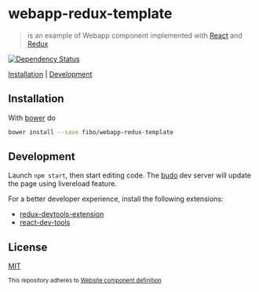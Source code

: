 # webapp-redux-template

> is an example of Webapp component implemented with [React] and [Redux]

[![Dependency Status](https://david-dm.org/fibo/webapp-redux-template.svg)](https://david-dm.org/fibo/webapp-redux-template)

[Installation](#installation) |
[Development](#development)

## Installation

With [bower] do

```bash
bower install --save fibo/webapp-redux-template
```

## Development

Launch `npm start`, then start editing code. The [budo] dev server will
update the page using livereload feature.

For a better developer experience, install the following extensions:

* [redux-devtools-extension]
* [react-dev-tools]

## License

[MIT](http://g14n.info/mit-license)

<sub>This repository adheres to <a href="https://gist.github.com/fibo/7ccada6d6af894e6cf7f">Website component definition</sub>

[bower]: http://bower.io/ "Bower"
[React]: https://facebook.github.io/react/ "React"
[Redux]: http://redux.js.org/ "Redux"
[budo]: https://github.com/mattdesl/budo
[redux-devtools-extension]: https://github.com/zalmoxisus/redux-devtools-extension "Redux developer tool"
[react-dev-tools]: https://github.com/facebook/react-devtools "React developer tool"
